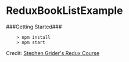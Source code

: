 # ReduxBookListExample

###Getting Started###

```
	> npm install
	> npm start
```

Credit: [Stephen Grider's Redux Course](https://www.udemy.com/react-redux/)

